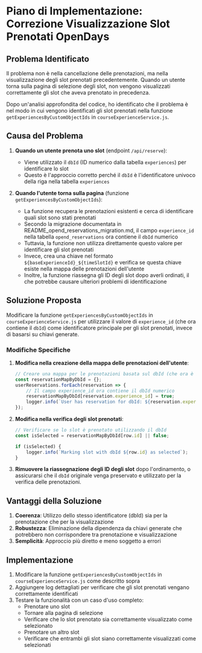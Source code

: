 # Piano di Implementazione: Correzione Visualizzazione Slot Prenotati OpenDays

## Problema Identificato

Il problema non è nella cancellazione delle prenotazioni, ma nella visualizzazione degli slot prenotati precedentemente. Quando un utente torna sulla pagina di selezione degli slot, non vengono visualizzati correttamente gli slot che aveva prenotato in precedenza.

Dopo un'analisi approfondita del codice, ho identificato che il problema è nel modo in cui vengono identificati gli slot prenotati nella funzione `getExperiencesByCustomObjectIds` in `courseExperienceService.js`.

## Causa del Problema

1. **Quando un utente prenota uno slot** (endpoint `/api/reserve`):
   - Viene utilizzato il `dbId` (ID numerico dalla tabella `experiences`) per identificare lo slot
   - Questo è l'approccio corretto perché il `dbId` è l'identificatore univoco della riga nella tabella `experiences`

2. **Quando l'utente torna sulla pagina** (funzione `getExperiencesByCustomObjectIds`):
   - La funzione recupera le prenotazioni esistenti e cerca di identificare quali slot sono stati prenotati
   - Secondo la migrazione documentata in README_opend_reservations_migration.md, il campo `experience_id` nella tabella `opend_reservations` ora contiene il `dbId` numerico
   - Tuttavia, la funzione non utilizza direttamente questo valore per identificare gli slot prenotati
   - Invece, crea una chiave nel formato `${baseExperienceId}_${timeSlotId}` e verifica se questa chiave esiste nella mappa delle prenotazioni dell'utente
   - Inoltre, la funzione riassegna gli ID degli slot dopo averli ordinati, il che potrebbe causare ulteriori problemi di identificazione

## Soluzione Proposta

Modificare la funzione `getExperiencesByCustomObjectIds` in `courseExperienceService.js` per utilizzare il valore di `experience_id` (che ora contiene il `dbId`) come identificatore principale per gli slot prenotati, invece di basarsi su chiavi generate.

### Modifiche Specifiche

1. **Modifica nella creazione della mappa delle prenotazioni dell'utente**:
   ```javascript
   // Creare una mappa per le prenotazioni basata sul dbId (che ora è in experience_id)
   const reservationMapByDbId = {};
   userReservations.forEach(reservation => {
       // Il campo experience_id ora contiene il dbId numerico
       reservationMapByDbId[reservation.experience_id] = true;
       logger.info(`User has reservation for dbId: ${reservation.experience_id}`);
   });
   ```

2. **Modifica nella verifica degli slot prenotati**:
   ```javascript
   // Verificare se lo slot è prenotato utilizzando il dbId
   const isSelected = reservationMapByDbId[row.id] || false;
   
   if (isSelected) {
       logger.info(`Marking slot with dbId ${row.id} as selected`);
   }
   ```

3. **Rimuovere la riassegnazione degli ID degli slot** dopo l'ordinamento, o assicurarsi che il `dbId` originale venga preservato e utilizzato per la verifica delle prenotazioni.

## Vantaggi della Soluzione

1. **Coerenza**: Utilizzo dello stesso identificatore (dbId) sia per la prenotazione che per la visualizzazione
2. **Robustezza**: Eliminazione della dipendenza da chiavi generate che potrebbero non corrispondere tra prenotazione e visualizzazione
3. **Semplicità**: Approccio più diretto e meno soggetto a errori

## Implementazione

1. Modificare la funzione `getExperiencesByCustomObjectIds` in `courseExperienceService.js` come descritto sopra
2. Aggiungere log dettagliati per verificare che gli slot prenotati vengano correttamente identificati
3. Testare la funzionalità con un caso d'uso completo:
   - Prenotare uno slot
   - Tornare alla pagina di selezione
   - Verificare che lo slot prenotato sia correttamente visualizzato come selezionato
   - Prenotare un altro slot
   - Verificare che entrambi gli slot siano correttamente visualizzati come selezionati